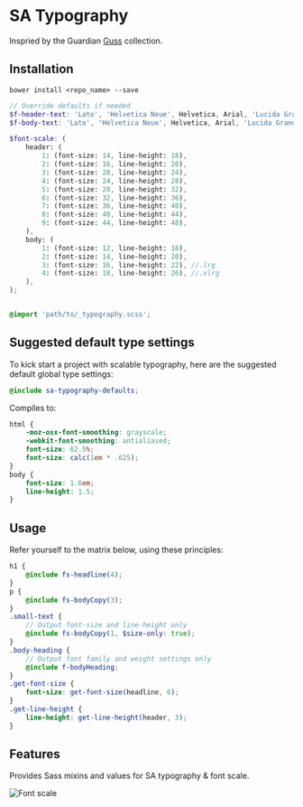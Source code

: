 # SA Typography

Inspried by the Guardian [Guss](https://github.com/guardian/guss) collection.

## Installation

```
bower install <repo_name> --save
```

```scss
// Override defaults if needed
$f-header-text: 'Lato', 'Helvetica Neue', Helvetica, Arial, 'Lucida Grande', sans-serif !default;
$f-body-text: 'Lato', 'Helvetica Neue', Helvetica, Arial, 'Lucida Grande', sans-serif !default;

$font-scale: (
    header: (
        1: (font-size: 14, line-height: 18),
        2: (font-size: 16, line-height: 20),
        3: (font-size: 20, line-height: 24),
        4: (font-size: 24, line-height: 28),
        5: (font-size: 28, line-height: 32),
        6: (font-size: 32, line-height: 36),
        7: (font-size: 36, line-height: 40),
        8: (font-size: 40, line-height: 44),
        9: (font-size: 44, line-height: 48),
    ),
    body: (
        1: (font-size: 12, line-height: 18),
        2: (font-size: 14, line-height: 20),
        3: (font-size: 16, line-height: 22), //.lrg
        4: (font-size: 18, line-height: 26), //.xlrg
    ),
);


@import 'path/to/_typography.scss';
```

## Suggested default type settings

To kick start a project with scalable typography,
here are the suggested default global type settings:

```scss
@include sa-typography-defaults;
```

Compiles to:

```css
html {
    -moz-osx-font-smoothing: grayscale;
    -webkit-font-smoothing: antialiased;
    font-size: 62.5%;
    font-size: calc(1em * .625);
}
body {
    font-size: 1.6em;
    line-height: 1.5;
}
```

## Usage

Refer yourself to the matrix below, using these principles:

```scss
h1 {
    @include fs-headline(4);
}
p {
    @include fs-bodyCopy(3);
}
.small-text {
    // Output font-size and line-height only
    @include fs-bodyCopy(1, $size-only: true);
}
.body-heading {
    // Output font family and weight settings only
    @include f-bodyHeading;
}
.get-font-size {
    font-size: get-font-size(headline, 6);
}
.get-line-height {
    line-height: get-line-height(header, 3);
}
```

## Features

Provides Sass mixins and values for SA typography & font scale.

![Font scale](font-scale.png)